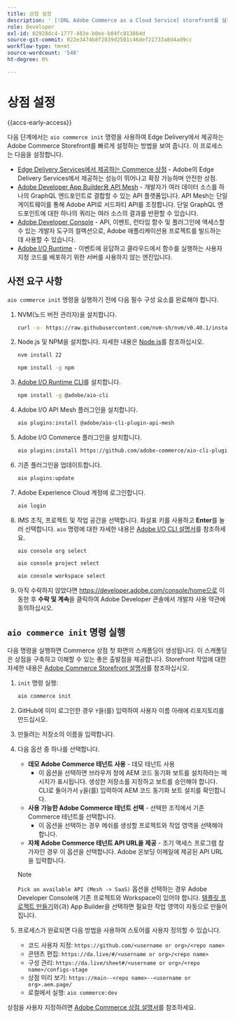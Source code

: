 ```yaml
---
title: 상점 설정
description: ' [!DNL Adobe Commerce as a Cloud Service] storefront를 설정하는 스캐폴딩 도구를 실행하는 방법에 대해 알아봅니다.'
role: Developer
exl-id: 02928dc4-1777-483e-b0ee-b04fc813864d
source-git-commit: 022e3474b8f2839d2501c46def21733a8d4ad9cc
workflow-type: tm+mt
source-wordcount: '548'
ht-degree: 0%

---
```


# 상점 설정

{{accs-early-access}}

다음 단계에서는 `aio commerce init` 명령을 사용하여 Edge Delivery에서 제공하는 Adobe Commerce Storefront를 빠르게 설정하는 방법을 보여 줍니다. 이 프로세스는 다음을 설정합니다.

* [Edge Delivery Services에서 제공하는 Commerce 상점](https://experienceleague.adobe.com/developer/commerce/storefront/get-started/?lang=ko) - Adobe의 Edge Delivery Services에서 제공하는 성능이 뛰어나고 확장 가능하며 안전한 상점.
* [Adobe Developer App Builder용 API Mesh](https://developer.adobe.com/graphql-mesh-gateway/mesh/) - 개발자가 여러 데이터 소스를 하나의 GraphQL 엔드포인트로 결합할 수 있는 API 플랫폼입니다. API Mesh는 단일 게이트웨이를 통해 Adobe API로 서드파티 API를 조정합니다. 단일 GraphQL 엔드포인트에 대한 하나의 쿼리는 여러 소스의 결과를 반환할 수 있습니다.
* [Adobe Developer Console](https://developer.adobe.com/developer-console/docs/guides/) - API, 이벤트, 런타임 함수 및 플러그인에 액세스할 수 있는 개발자 도구의 컬렉션으로, Adobe 애플리케이션용 프로젝트를 빌드하는 데 사용할 수 있습니다.
* [Adobe I/O Runtime](https://developer.adobe.com/runtime/docs/) - 이벤트에 응답하고 클라우드에서 함수를 실행하는 사용자 지정 코드를 배포하기 위한 서버를 사용하지 않는 엔진입니다.

## 사전 요구 사항

`aio commerce init` 명령을 실행하기 전에 다음 필수 구성 요소를 완료해야 합니다.

1. NVM(노드 버전 관리자)을 설치합니다.

   ```bash
   curl -o- https://raw.githubusercontent.com/nvm-sh/nvm/v0.40.1/install.sh | bash
   ```

1. Node.js 및 NPM을 설치합니다. 자세한 내용은 [Node.js](https://nodejs.org/en/)를 참조하십시오.

   ```bash
   nvm install 22
   ```

   ```bash
   npm install -g npm
   ```

1. [Adobe I/O Runtime CLI](https://developer.adobe.com/runtime/docs/guides/tools/cli_install/)를 설치합니다.

   ```bash
   npm install -g @adobe/aio-cli
   ```

1. Adobe I/O API Mesh 플러그인을 설치합니다.

   ```bash
   aio plugins:install @adobe/aio-cli-plugin-api-mesh
   ```

1. Adobe I/O Commerce 플러그인을 설치합니다.

   ```bash
   aio plugins:install https://github.com/adobe-commerce/aio-cli-plugin-commerce
   ```

1. 기존 플러그인을 업데이트합니다.

   ```bash
   aio plugins:update
   ```

1. Adobe Experience Cloud 계정에 로그인합니다.

   ```bash
   aio login
   ```

1. IMS 조직, 프로젝트 및 작업 공간을 선택합니다. 화살표 키를 사용하고 **Enter**&#x200B;를 눌러 선택합니다. `aio` 명령에 대한 자세한 내용은 [Adobe I/O CLI 설명서](https://github.com/adobe/aio-cli-plugin-console?tab=readme-ov-file#commands)를 참조하세요.

   ```bash
   aio console org select
   ```

   ```bash
   aio console project select
   ```

   ```bash
   aio console workspace select
   ```

1. 아직 수락하지 않았다면 https://developer.adobe.com/console/home으로 이동한 후 **수락 및 계속**&#x200B;을 클릭하여 Adobe Developer 콘솔에서 개발자 사용 약관에 동의하십시오.

## `aio commerce init` 명령 실행

다음 명령을 실행하면 Commerce 상점 첫 화면의 스캐폴딩이 생성됩니다. 이 스캐폴딩은 상점을 구축하고 이해할 수 있는 좋은 출발점을 제공합니다. Storefront 작업에 대한 자세한 내용은 [Adobe Commerce Storefront 설명서](https://experienceleague.adobe.com/developer/commerce/storefront/?lang=ko)를 참조하십시오.


1. `init` 명령 실행:

   ```bash
   aio commerce init
   ```

1. GitHub에 이미 로그인한 경우 `Y`을(를) 입력하여 사용자 이름 아래에 리포지토리를 만드십시오.

1. 만들려는 저장소의 이름을 입력합니다.

1. 다음 옵션 중 하나를 선택합니다.

   * **데모 Adobe Commerce 테넌트 사용** - 데모 테넌트 사용
      * 이 옵션을 선택하면 브라우저 창에 AEM 코드 동기화 보트를 설치하라는 메시지가 표시됩니다. 생성한 저장소를 지정하고 보트를 승인해야 합니다. CLI로 돌아가서 `y`을(를) 입력하여 AEM 코드 동기화 보트 설치를 확인합니다.
   * **사용 가능한 Adobe Commerce 테넌트 선택** - 선택한 조직에서 기존 Commerce 테넌트를 선택합니다.
      * 이 옵션을 선택하는 경우 메쉬를 생성할 프로젝트와 작업 영역을 선택해야 합니다.
   * **자체 Adobe Commerce 테넌트 API URL을 제공** - 조기 액세스 프로그램 참가자인 경우 이 옵션을 선택합니다. Adobe 온보딩 이메일에 제공된 API URL을 입력합니다.

   >[!NOTE]
   >
   >`Pick an available API (Mesh -> SaaS)` 옵션을 선택하는 경우 Adobe Developer Console에 기존 프로젝트와 Workspace이 있어야 합니다. [템플릿 프로젝트 만들기](https://developer.adobe.com/developer-console/docs/guides/projects/projects-template/)와(과) App Builder을 선택하면 필요한 작업 영역이 자동으로 만들어집니다.

1. 프로세스가 완료되면 다음 방법을 사용하여 스토어를 사용자 정의할 수 있습니다.

   * 코드 사용자 지정: `https://github.com/<username or org>/<repo name>`
   * 콘텐츠 편집: `https://da.live/#/<username or org>/<repo name>`
   * 구성 관리: `https://da.live/sheet#/<username or org>/<repo name>/configs-stage`
   * 상점 미리 보기: `https://main--<repo name>--<username or org>.aem.page/`
   * 로컬에서 실행: `aio commerce:dev`

상점을 사용자 지정하려면 [Adobe Commerce 상점 설명서](https://experienceleague.adobe.com/developer/commerce/storefront/?lang=ko)를 참조하세요.
